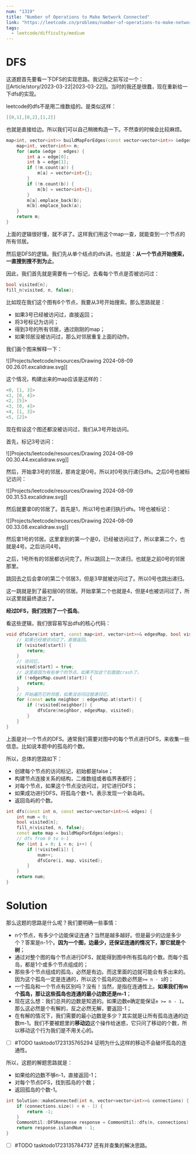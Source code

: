 ```yaml
---
num: "1319"
title: "Number of Operations to Make Network Connected"
link: "https://leetcode.cn/problems/number-of-operations-to-make-network-connected/description/"
tags:
  - leetcode/difficulty/medium
---
```

# DFS

这道题首先要看一下DFS的实现思路。我记得之前写过一个：[[Article/story/2023-03-22|2023-03-22]]。当时的我还是很蠢，现在重新给一下dfs的实现。

leetcode的dfs不是用二维数组的。是类似这样：

```cpp
[[0,1],[0,2],[1,2]]
```

也就是直接给边。所以我们可以自己稍微构造一下。不然查的时候会比较麻烦。

```cpp
map<int, vector<int>> buildMapForEdges(const vector<vector<int>> &edges) {
    map<int, vector<int>> m;
    for (auto &edge : edges) {
        int a = edge[0];
        int b = edge[1];
        if (!m.count(a)) {
            m[a] = vector<int>{};
        }
        if (!m.count(b)) {
            m[b] = vector<int>{};
        }
        m[a].emplace_back(b);
        m[b].emplace_back(a);
    }
    return m;
}
```

上面的逻辑很好懂，就不讲了。这样我们用这个map一查，就能查到一个节点的所有邻居。

然后是DFS的逻辑。我们先从单个结点的dfs讲。也就是：**从一个节点开始搜索，一直搜到搜不到为止**。

因此，我们首先就是需要有一个标记，去看每个节点是否被访问过：

```cpp
bool visited[n];
fill_n(visited, n, false);
```

比如现在我们这个图有6个节点，我要从3号开始搜索。那么思路就是：

- 如果3号已经被访问过，直接返回；
- 将3号标记为访问；
- 得到3号的所有邻居，通过刚刚的map；
- 如果邻居没被访问过，那么对邻居重复上面的动作。

我们画个图来解释一下：

![[Projects/leetcode/resources/Drawing 2024-08-09 00.26.01.excalidraw.svg]]

这个情况，构建出来的map应该是这样的：

```cpp
<0, [1, 3]>
<1, [0, 4]>
<2, [5]>
<3, [0, 4]>
<4, [1, 3]>
<5, [2]>
```

现在假设这个图还都没被访问过，我们从3号开始访问。

首先，标记3号访问：

![[Projects/leetcode/resources/Drawing 2024-08-09 00.30.44.excalidraw.svg]]

然后，开始拿3号的邻居，那肯定是0号。所以对0号执行递归dfs。之后0号也被标记访问：

![[Projects/leetcode/resources/Drawing 2024-08-09 00.31.53.excalidraw.svg]]

然后就要拿0的邻居了。首先是1，所以1号也递归执行dfs。1号也被标记：

![[Projects/leetcode/resources/Drawing 2024-08-09 00.33.08.excalidraw.svg]]

然后拿1号的邻居。这里拿到的第一个是0，已经被访问过了，所以拿第二个，也就是4号。之后访问4号。

之后，1号所有的邻居都访问完了。所以跳回上一次递归，也就是之前0号的邻居那里。

跳回去之后会拿0的第二个邻居3，但是3早就被访问过了。所以0号也跳出递归。

这一跳就是到了最初层0的邻居。开始拿第二个也就是4，但是4也被访问过了，所以这里就最终退出了。

**经过DFS，我们找到了一个孤岛**。

看这些逻辑，我们很容易写出dfs的核心代码：

```cpp
void dfsCore(int start, const map<int, vector<int>>& edgesMap, bool visited[]) {
	// 如果已经被访问过了，直接返回。
    if (visited[start]) {
        return;
    }
    // 访问它。
    visited[start] = true;
    // 这里是因为有些单个的节点，如果不加这个后面就crash了。
    if (!edgesMap.count(start)) {
        return;
    }
    // 开始遍历它的邻居，如果没访问过就递归它。
    for (const auto neighbor : edgesMap.at(start)) {
        if (!visited[neighbor]) {
            dfsCore(neighbor, edgesMap, visited);
        }
    }
}
```

上面是对一个节点的DFS。通常我们需要对图中的每个节点进行DFS，来收集一些信息。比如说本题中的孤岛的个数。

所以，总体的思路如下：

- 创建每个节点的访问标记，初始都是false；
- 构建节点连接关系的结构，二维数组或者临界表都行；
- 对每个节点，如果这个节点没访问过，对它进行DFS；
- 如果成功进行DFS，将孤岛个数+1，表示发现一个新岛屿。
- 返回岛屿的个数。

```cpp
int dfs(const int n, const vector<vector<int>>& edges) {
    int num = 0;
    bool visited[n];
    fill_n(visited, n, false);
    const auto map = buildMapForEdges(edges);
    // dfs from 0 to n-1
    for (int i = 0; i < n; i++) {
        if (!visited[i]) {
            num++;
            dfsCore(i, map, visited);
        }
    }
    return num;
}
```

# Solution

那么这题的思路是什么呢？我们要明确一些事情：

- n个节点，有多少个边能保证连通？当然是越多越好。但是最少的边是多少个？答案是n-1个。**因为一个图，边最少，还保证连通的情况下，那它就是个树**；
- 通过对整个图的每个节点进行DFS，就能得到图中所有孤岛的个数。而每个孤岛，都是1个或多个节点组成的；
- 那些多个节点组成的孤岛，必然是有边。而这里面的边就可能会有多出来的。因为这个孤岛一定是连通的，所以这个孤岛的边数必然是`>= n - 1`的；
- 一个孤岛和一个节点有区别吗？没有！当然，是指在连通性上。**如果我们有m个孤岛，那让这些孤岛也连通的最小边数还是m-1**；
- 现在这么想：我们总共的边数是知道的。如果边数e确定能保证`e >= n - 1`，那么这必然是个有解的，反之必然无解，要返回-1；
- 在有解的情况下，我们需要的最小边数是多少？其实就是让所有孤岛连通的边数m-1。我们不要被题里的**移动边**这个操作给迷惑，它只问了移动的个数，所以移动这个行为我们是不用关心的。

- [ ] #TODO tasktodo1723135765294 证明为什么这样的移动不会破坏孤岛的连通性。

所以，这题的解题思路就是：

- 如果给的边数不够n-1，直接返回-1；
- 对每个节点DFS，找到孤岛的个数；
- 返回孤岛的个数-1。

```cpp
int Solution::makeConnected(int n, vector<vector<int>>& connections) {
    if (connections.size() < n - 1) {
        return -1;
    }
    CommonUtil::DFSResponse response = CommonUtil::dfs(n, connections);
    return response.islandNum - 1;
}
```

- [ ] #TODO tasktodo1723135784737 还有并查集的解决思路。
